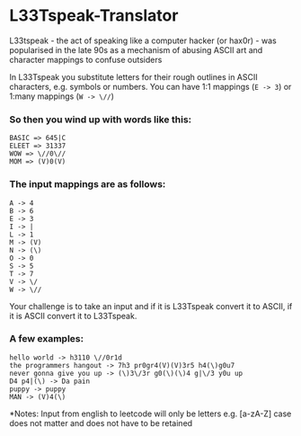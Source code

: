 # L33Tspeak-Translator

L33tspeak - the act of speaking like a computer hacker (or hax0r) - was popularised in the late 90s as a mechanism of abusing ASCII art and character mappings to confuse outsiders

In L33Tspeak you substitute letters for their rough outlines in ASCII characters, e.g. symbols or numbers. You can have 1:1 mappings (`E -> 3`) or 1:many mappings (`W -> \//`) 

### So then you wind up with words like this:
```
BASIC => 645|C
ELEET => 31337
WOW => \//0\//
MOM => (V)0(V)
```

### The input mappings are as follows:
```
A -> 4
B -> 6
E -> 3
I -> |
L -> 1
M -> (V)
N -> (\)
O -> 0
S -> 5
T -> 7
V -> \/
W -> \//
```

Your challenge is to take an input and if it is L33Tspeak convert it to ASCII, if it is ASCII convert it to L33Tspeak.

### A few examples:
```
hello world -> h3110 \//0r1d
the programmers hangout -> 7h3 pr0gr4(V)(V)3r5 h4(\)g0u7
never gonna give you up -> (\)3\/3r g0(\)(\)4 g|\/3 y0u up
D4 p4|(\) -> Da pain
puppy -> puppy
MAN -> (V)4(\)
```

*Notes:
Input from english to leetcode will only be letters e.g. [a-zA-Z] case does not matter and does not have to be retained
